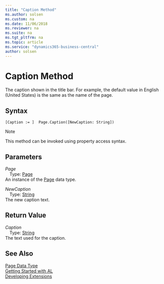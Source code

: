```yaml
---
title: "Caption Method"
ms.author: solsen
ms.custom: na
ms.date: 11/06/2018
ms.reviewer: na
ms.suite: na
ms.tgt_pltfrm: na
ms.topic: article
ms.service: "dynamics365-business-central"
author: solsen
---
```

[//]: # (START>DO_NOT_EDIT)
[//]: # (IMPORTANT:Do not edit any of the content between here and the END>DO_NOT_EDIT.)
[//]: # (Any modifications should be made in the .xml files in the ModernDev repo.)
# Caption Method
The caption shown in the title bar. For example, the default value in English (United States) is the same as the name of the page.

## Syntax
```
[Caption := ]  Page.Caption([NewCaption: String])
```
> [!NOTE]  
> This method can be invoked using property access syntax.  
## Parameters
*Page*  
&emsp;Type: [Page](page-data-type.md)  
An instance of the [Page](page-data-type.md) data type.  

*NewCaption*  
&emsp;Type: [String](../string/string-data-type.md)  
The new caption text.  


## Return Value
*Caption*  
&emsp;Type: [String](../string/string-data-type.md)  
The text used for the caption.  


[//]: # (IMPORTANT: END>DO_NOT_EDIT)
## See Also
[Page Data Type](page-data-type.md)  
[Getting Started with AL](../../devenv-get-started.md)  
[Developing Extensions](../../devenv-dev-overview.md)